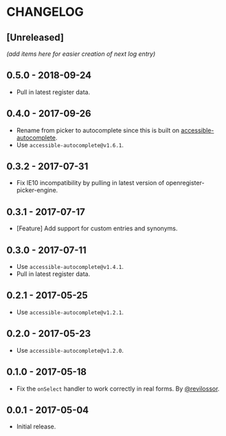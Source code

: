 # CHANGELOG

## [Unreleased]

_(add items here for easier creation of next log entry)_

## 0.5.0 - 2018-09-24

- Pull in latest register data.

## 0.4.0 - 2017-09-26

- Rename from picker to autocomplete since this is built on [accessible-autocomplete](https://github.com/alphagov/accessible-autocomplete).
- Use `accessible-autocomplete@v1.6.1`.

## 0.3.2 - 2017-07-31

- Fix IE10 incompatibility by pulling in latest version of openregister-picker-engine.

## 0.3.1 - 2017-07-17

- [Feature] Add support for custom entries and synonyms.

## 0.3.0 - 2017-07-11

- Use `accessible-autocomplete@v1.4.1`.
- Pull in latest register data.

## 0.2.1 - 2017-05-25

- Use `accessible-autocomplete@v1.2.1`.

## 0.2.0 - 2017-05-23

- Use `accessible-autocomplete@v1.2.0`.

## 0.1.0 - 2017-05-18

- Fix the `onSelect` handler to work correctly in real forms. By [@revilossor](https://github.com/revilossor).

## 0.0.1 - 2017-05-04

- Initial release.
